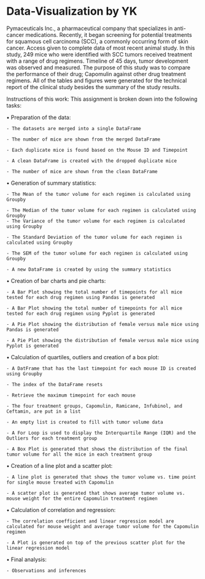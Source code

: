 # Data-Visualization by YK
Pymaceuticals Inc., a pharmaceutical company that specializes in anti-cancer medications. Recently, it began screening for potential treatments for squamous cell carcinoma (SCC), a commonly occurring form of skin cancer. 
Access given to complete data of most recent animal study. In this study, 249 mice who were identified with SCC tumors received treatment with a range of drug regimens. 
Timeline of 45 days, tumor development was observed and measured. The purpose of this study was to compare the performance of their drug; Capomulin against other drug treatment regimens.
All of the tables and figures were generated for the technical report of the clinical study besides the summary of the study results.

Instructions of this work:
This assignment is broken down into the following tasks:

•	Preparation of the data:

    - The datasets are merged into a single DataFrame

    - The number of mice are shown from the merged DataFrame
    
    - Each duplicate mice is found based on the Mouse ID and Timepoint
    
    - A clean DataFrame is created with the dropped duplicate mice
    
    - The number of mice are shown from the clean DataFrame


•	Generation of summary statistics:

    - The Mean of the tumor volume for each regimen is calculated using Groupby

    - The Median of the tumor volume for each regimen is calculated using Groupby
    - The Variance of the tumor volume for each regimen is calculated using Groupby
    
    - The Standard Deviation of the tumor volume for each regimen is calculated using Groupby
    
    - The SEM of the tumor volume for each regimen is calculated using Groupby
    
    - A new DataFrame is created by using the summary statistics

    
•	Creation of bar charts and pie charts:

    - A Bar Plot showing the total number of timepoints for all mice tested for each drug regimen using Pandas is generated
    
    - A Bar Plot showing the total number of timepoints for all mice tested for each drug regimen using Pyplot is generated
    
    - A Pie Plot showing the distribution of female versus male mice using Pandas is generated
    
    - A Pie Plot showing the distribution of female versus male mice using Pyplot is generated


•	Calculation of quartiles, outliers and creation of a box plot:

    - A DatFrame that has the last timepoint for each mouse ID is created using Groupby
    
    - The index of the DataFrame resets
    
    - Retrieve the maximum timepoint for each mouse
    
    - The four treatment groups, Capomulin, Ramicane, Infubinol, and Ceftamin, are put in a list
    
    - An empty list is created to fill with tumor volume data
    
    - A For Loop is used to display the Interquartile Range (IQR) and the Outliers for each treatment group
    
    - A Box Plot is generated that shows the distribution of the final tumor volume for all the mice in each treatment group


•	Creation of a line plot and a scatter plot:

    - A line plot is generated that shows the tumor volume vs. time point for single mouse treated with Capomulin
    
    - A scatter plot is generated that shows average tumor volume vs. mouse weight for the entire Capomulin treatment regimen


•	Calculation of correlation and regression:

    - The correlation coefficient and linear regression model are calculated for mouse weight and average tumor volume for the Capomulin regimen
    
    - A Plot is generated on top of the previous scatter plot for the linear regression model 


•	Final analysis:

    - Observations and inferences
